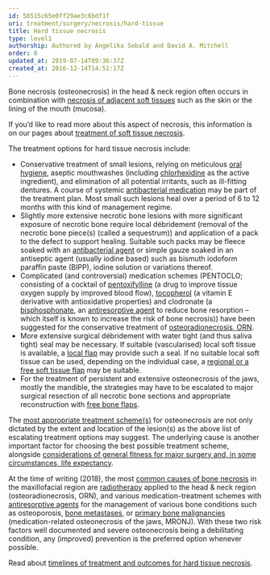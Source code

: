 ```yaml
---
id: 58515c65e0ff29ae3c6bdf1f
uri: treatment/surgery/necrosis/hard-tissue
title: Hard tissue necrosis
type: level1
authorship: Authored by Angelika Sebald and David A. Mitchell
order: 0
updated_at: 2019-07-14T09:36:37Z
created_at: 2016-12-14T14:51:17Z
---
```


<p>Bone necrosis (osteonecrosis) in the head &amp; neck region often
    occurs in combination with <a href="/diagnosis/a-z/necrosis/soft">necrosis of adjacent soft tissues</a>    such as the skin or the lining of the mouth (mucosa).</p>
<aside>
    <p>If you’d like to read more about this aspect of necrosis,
        this information is on our pages about <a href="/treatment/surgery/necrosis/soft-tissue">treatment of soft tissue necrosis</a>.</p>
</aside>
<p>The treatment options for hard tissue necrosis include:</p>
<ul>
    <li>Conservative treatment of small lesions, relying on meticulous
        <a href="/help/oral-hygiene">oral hygiene</a>, aseptic
        mouthwashes (including <a href="/treatment/other/medication/miscellaneous/chlorhexidine">chlorhexidine</a>        as the active ingredient), and elimination of all potential
        irritants, such as ill-fitting dentures. A course of
        systemic <a href="/treatment/other/medication/infection/detailed">antibacterial medication</a>        may be part of the treatment plan. Most small such lesions
        heal over a period of 6 to 12 months with this kind of
        management regime.</li>
    <li>Slightly more extensive necrotic bone lesions with more significant
        exposure of necrotic bone require local débridement (removal
        of the necrotic bone piece(s) (called a sequestrum))
        and application of a pack to the defect to support healing.
        Suitable such packs may be fleece soaked with an <a href="/treatment/other/medication/infection/detailed">antibacterial agent</a>        or simple gauze soaked in an antiseptic agent (usually
        iodine based) such as bismuth iodoform paraffin paste
        (BIPP), iodine solution or variations thereof.</li>
    <li>Complicated (and controversial) medication schemes (PENTOCLO;
        consisting of a cocktail of <a href="/treatment/other/medication/miscellaneous/pentoxifylline">pentoxifylline</a>        (a drug to improve tissue oxygen supply by improved blood
        flow), <a href="/treatment/other/medication/miscellaneous/tocopherol">tocopherol</a>        (a vitamin E derivative with antioxidative properties)
        and clodronate (a <a href="/treatment/other/medication/miscellaneous/bisphosphonates">bisphosphonate</a>,
        an <a href="/treatment/other/medication/miscellaneous/antiresorptive">antiresorptive agent</a>        to reduce bone resorption – which itself is known to
        increase the risk of bone necrosis)) have been suggested
        for the conservative treatment of <a href="/diagnosis/a-z/necrosis/hard/more-info">osteoradionecrosis, ORN</a>.</li>
    <li>More extensive surgical débridement with water tight (and
        thus saliva tight) seal may be necessary. If suitable
        (vascularised) local soft tissue is available, a <a href="/treatment/surgery/cancer/facial-skin-cancer/more-info">local flap</a>        may provide such a seal. If no suitable local soft tissue
        can be used, depending on the individual case, a <a href="/treatment/surgery/reconstruction">regional or a free soft tissue flap</a>        may be suitable.</li>
    <li>For the treatment of persistent and extensive osteonecrosis
        of the jaws, mostly the mandible, the strategies may
        have to be escalated to major surgical resection of all
        necrotic bone sections and appropriate reconstruction
        with <a href="/treatment/surgery/reconstruction">free bone flaps</a>.</li>
</ul>
<p>The <a href="/treatment/surgery/necrosis/hard/more-info">most appropriate treatment scheme(s)</a>    for osteonecrosis are not only dictated by the extent and
    location of the lesion(s) as the above list of escalating
    treatment options may suggest. The underlying cause is another
    important factor for choosing the best possible treatment
    scheme, alongside <a href="/treatment/surgery/necrosis/hard-tissue/detailed">considerations of general fitness for major surgery and, in some circumstances, life expectancy</a>.</p>
<p>At the time of writing (2018), the most <a href="/diagnosis/a-z/necrosis/hard">common causes of bone necrosis</a>    in the maxillofacial region are <a href="/treatment/radiotherapy">radiotherapy</a>    applied to the head &amp; neck region (osteoradionecrosis,
    ORN), and various medication-treatment schemes with <a href="/treatment/other/medication/miscellaneous/antiresorptive">antiresorptive agents</a>    for the management of various bone conditions such as osteoporosis,
    <a href="/diagnosis/a-z/tumour/metastases">bone metastases</a>,
    or <a href="/diagnosis/a-z/bone-lesion">primary bone malignancies</a>    (medication-related osteonecrosis of the jaws, MRONJ). With
    these two risk factors well documented and severe osteonecrosis
    being a debilitating condition, any (improved) prevention
    is the preferred option whenever possible.</p>
<aside>
    <p>Read about <a href="/treatment/timelines/necrosis/hard-tissue">timelines of treatment and outcomes for hard tissue necrosis</a>.</p>
</aside>
